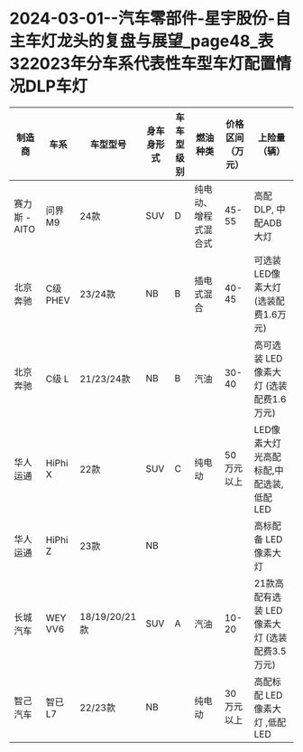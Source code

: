 # 2024-03-01--汽车零部件-星宇股份-自主车灯龙头的复盘与展望_page48_表322023年分车系代表性车型车灯配置情况DLP车灯

| 制造商 | 车系 | 车型型号 | 身车身形式 | 车车型级别 | 燃油种类 | 价格区间（万元） | 上险量（辆） |
| --- | --- | --- | --- | --- | --- | --- | --- |
| 赛力斯 - AITO | 问界 M9 | 24款 | SUV | D | 纯电动、增程式混合式 | 45-55 | 高配DLP, 中配ADB大灯 | 249 |
| 北京奔驰 | C级 PHEV | 23/24款 | NB | B | 插电式混合 | 40-45 | 可选装LED像素大灯(选装配费1.6万元) | 5118 |
| 北京奔驰 | C级 L | 21/23/24款 | NB | B | 汽油 | 30-40 | 高可选装 LED 像素大灯 (选装配费1.6万元) | 147590 |
| 华人运通 | HiPhi X | 22款 | SUV | C | 纯电动 | 50万元以上 | LED像素大灯光高配标配,中配选装,低配LED | 604 |
| 华人运通 | HiPhi Z | 23款 | NB |  |  |  | 高标配备 LED 像素大灯 | 2334 |
| 长城汽车 | WEY VV6 | 18/19/20/21款 | SUV | A | 汽油 | 10-20 | 21款高配有选装 LED 像素大灯 (选装配费3.5万元) | 12 |
| 智己汽车 | 智已L7 | 22/23款 | NB |  | 纯电动 | 30万元以上 | 高配标配 LED 像素大灯 ,低配LED | 1350 |